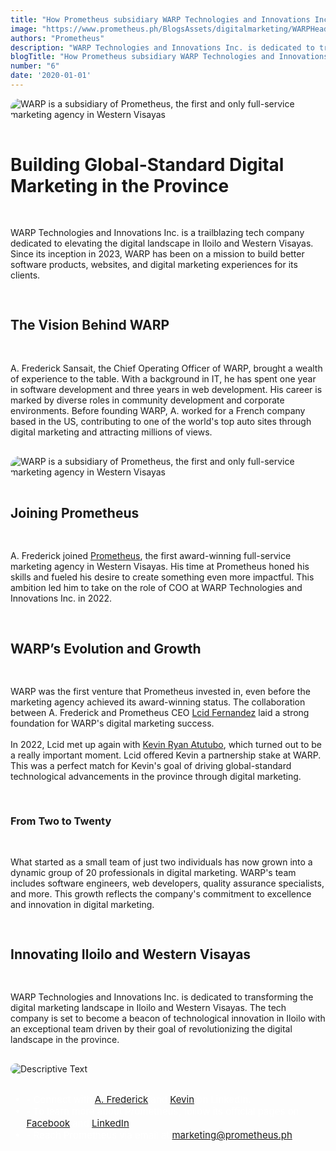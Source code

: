 ```yaml
---
title: "How Prometheus subsidiary WARP Technologies and Innovations Inc. is building Global-Standard Digital Marketing in Iloilo"
image: "https://www.prometheus.ph/BlogsAssets/digitalmarketing/WARPHeader.webp"
authors: "Prometheus"
description: "WARP Technologies and Innovations Inc. is dedicated to transforming the digital marketing landscape in Iloilo and Western Visayas with global-standard software products and web solutions."
blogTitle: "How Prometheus subsidiary WARP Technologies and Innovations Inc. is building Global-Standard Digital Marketing in Iloilo"
number: "6"
date: '2020-01-01'
---
```


<div style="display: flex;
    flex-direction: column;
    gap: 1rem;
"
    >
<img src="/BlogsAssets/digitalmarketing/WARPHeader.webp" alt="WARP is a subsidiary of Prometheus, the first and only full-service marketing agency in Western Visayas" style="border-radius: 15px;">

<h1 className="text-[#FFFFFF] font-bold text-[20px] sm:text-[35px] pt-5 pb-2  ">
Building Global-Standard Digital Marketing in the Province
</h1>
<p className="text-[#FFFFFF] text-[15px] sm:text-[28px] pb-5  sm:pb-10">
WARP Technologies and Innovations Inc. is a trailblazing tech company dedicated to elevating the digital landscape in Iloilo and Western Visayas. Since its inception in 2023, WARP has been on a mission to build better software products, websites, and digital marketing experiences for its clients.
 </p>


<h2 className="text-[#FFFFFF] text-[18px] font-bold  sm:text-[30px] pt-10 pb-1  text-left ">
The Vision Behind WARP
</h2>

<p className="text-[#FFFFFF] text-[15px] sm:text-[28px] pb-5  sm:pb-10 ">
A. Frederick Sansait, the Chief Operating Officer of WARP, brought a wealth of experience to the table. With a background in IT, he has spent one year in software development and three years in web development. His career is marked by diverse roles in community development and corporate environments. Before founding WARP, A. worked for a French company based in the US, contributing to one of the world's top auto sites through digital marketing and attracting millions of views.
</p>

<div className="w-full flex justify-center items-center">
<img src="/BlogsAssets/digitalmarketing/APic.webp" alt="WARP is a subsidiary of Prometheus, the first and only full-service marketing agency in Western Visayas" style="border-radius: 15px;" className="w-[600px] flex justify-center items-center">
</div>
<h2 className="text-[#FFFFFF] text-[18px] font-bold sm:text-[30px] pt-10 pb-2  "> Joining Prometheus</h2>

<p className="text-[#FFFFFF] text-[15px] sm:text-[28px] pb-5   ">
A. Frederick joined <a href="https://www.prometheus.ph/about" className="text-blue-500" > Prometheus</a>, the first award-winning full-service marketing agency in Western Visayas. His time at Prometheus honed his skills and fueled his desire to create something even more impactful. This ambition led him to take on the role of COO at WARP Technologies and Innovations Inc. in 2022.
</p>


<h2 className="text-[#FFFFFF] text-[18px] sm:text-[35px] font-bold pt-10 pb-1 ">WARP’s Evolution and Growth</h2>

<p className="text-[#FFFFFF] text-[15px] sm:text-[28px] pb-5  sm:pb-10  ">
WARP was the first venture that Prometheus invested in, even before the marketing agency achieved its award-winning status. The collaboration between A. Frederick and Prometheus CEO <a href="https://www.prometheus.ph/blogs/beautyofstruggle" className="text-blue-500" > Lcid Fernandez</a> laid a strong foundation for WARP's digital marketing success.
<br/>
<br/>
In 2022, Lcid met up again with <a href="https://www.prometheus.ph/blogs/smartsolutions" className="text-blue-500" > Kevin Ryan Atutubo</a>, which turned out to be a really important moment. Lcid offered Kevin a partnership stake at WARP. This was a perfect match for Kevin's goal of driving global-standard technological advancements in the province through digital marketing.
</p>

<!-- <h3 className="text-[#FFFFFF] text-[14px] font-bold sm:text-[25px] pb-5 sm:pb-10 ">Tech Innovation in Iloilo</h3> -->
<h3 className="text-[#FFFFFF] text-[17px] font-bold sm:text-[28px] pt-10 pb-2  "> From Two to Twenty</h3>

<p className="text-[#FFFFFF] text-[15px] sm:text-[28px] pb-5  sm:pb-10">
What started as a small team of just two individuals has now grown into a dynamic group of 20 professionals in digital marketing. WARP's team includes software engineers, web developers, quality assurance specialists, and more. This growth reflects the company's commitment to excellence and innovation in digital marketing.
</p>

<h2 className="text-[#FFFFFF] text-[18px] sm:text-[35px] font-bold pt-10 pb-1 ">Innovating Iloilo and Western Visayas</h2>

<p className="text-[#FFFFFF] text-[15px] sm:text-[28px] pb-5  sm:pb-10  ">
WARP Technologies and Innovations Inc. is dedicated to transforming the digital marketing landscape in Iloilo and Western Visayas. The tech company is set to become a beacon of technological innovation in Iloilo with an exceptional team driven by their goal of revolutionizing the digital landscape in the province.
</p>


<img src="/BlogsAssets/digitalmarketing/WARPFooter.webp" alt="Descriptive Text" style="border-radius: 15px;">

<div style="color: white; font-size: 15px; display: flex; flex-direction: column;  gap: 3.5rem; ">
<ul className="text-[#FFFFFF]  sm:text-[15px] flex flex-col gap-5  ">
<li className="text-[#FFFFFF]   sm:text-[15px]  "> - Connect with <a href="https://www.linkedin.com/in/a-frederick-sansait-632718266/" className="text-blue-500">A. Frederick</a> and <a href="https://www.linkedin.com/in/kebatu/" className="text-blue-500">Kevin</a> on LinkedIn. </li>
<li className="text-[#FFFFFF]   sm:text-[15px]  "> - To learn more about Prometheus, follow its official pages on <a href="https://www.facebook.com/PrometheusPr" className="text-blue-500">Facebook</a> and <a href="https://www.linkedin.com/company/prometheusph/" className="text-blue-500">LinkedIn</a>. </li>
<li className="text-[#FFFFFF] sm:text-[15px]  "> - Reach Prometheus via email at <a href="mailto:marketing@prometheus.ph" className="text-blue-500">marketing@prometheus.ph</a>.</li>

</ul>
 
</div>
<!-- <meta name="author" content="Prometheus" />
<meta name="publish_date" property="og:publish_date" content="2024-05-09"> -->
</div>
<!-- <time datetime="2021-05-23">May 2021</time> -->
